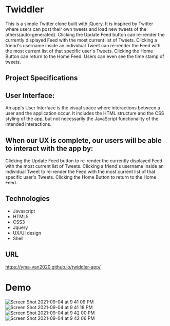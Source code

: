 # Twiddler

This is a simple Twitter clone built with jQuery. It is inspired by Twitter where users can post their own tweets and load new tweets of the others(auto-generated). Clicking the Update Feed button can re-render the currently displayed Feed with the most current list of Tweets. Clicking a friend's username inside an individual Tweet can re-render the Feed with the most current list of that specific user's Tweets. Clicking the Home Button can return to the Home Feed. Users can even see the time stamp of tweets.

## Project Specifications

## User Interface:
An app's User Interface is the visual space where interactions between a user and the application occur. It includes the HTML structure and the CSS styling of the app, but not necessarily the JavaScript functionality of the intended interactions.


## When our UX is complete, our users will be able to interact with the app by:

Clicking the Update Feed button to re-render the currently displayed Feed with the most current list of Tweets.
Clicking a friend's username inside an individual Tweet to re-render the Feed with the most current list of that specific user's Tweets.
Clicking the Home Button to return to the Home Feed.

## Technologies
* Javascript
* HTML5
* CSS3
* Jquery
* UX/UI design
* Shell

## URL
https://yma-van2020.github.io/twiddler-app/

# Demo
![Screen Shot 2021-09-04 at 9 41 09 PM](https://user-images.githubusercontent.com/74885386/132115530-cc738b1e-0ebf-4c93-9112-4c16479e6a98.png)
![Screen Shot 2021-09-04 at 9 41 18 PM](https://user-images.githubusercontent.com/74885386/132115532-9b0e02f9-534e-4d6e-8287-7860959cf4f3.png)
![Screen Shot 2021-09-04 at 9 42 00 PM](https://user-images.githubusercontent.com/74885386/132115535-87b0c2fa-0e8c-4e8d-baf0-760ba3b0eeaa.png)
![Screen Shot 2021-09-04 at 9 42 06 PM](https://user-images.githubusercontent.com/74885386/132115534-4580623b-74eb-4a55-89ce-37d8a32681b2.png)

